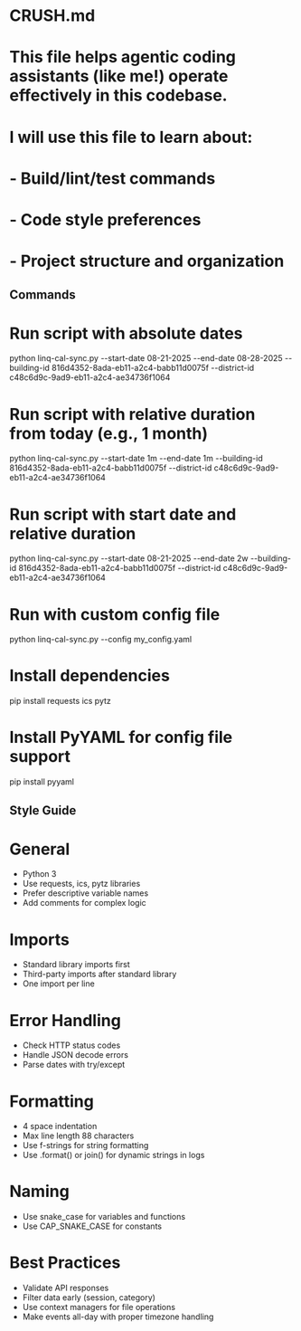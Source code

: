 # CRUSH.md
#
# This file helps agentic coding assistants (like me!) operate effectively in this codebase.
# I will use this file to learn about:
# - Build/lint/test commands
# - Code style preferences
# - Project structure and organization

## Commands

# Run script with absolute dates
python linq-cal-sync.py --start-date 08-21-2025 --end-date 08-28-2025 --building-id 816d4352-8ada-eb11-a2c4-babb11d0075f --district-id c48c6d9c-9ad9-eb11-a2c4-ae34736f1064

# Run script with relative duration from today (e.g., 1 month)
python linq-cal-sync.py --start-date 1m --end-date 1m --building-id 816d4352-8ada-eb11-a2c4-babb11d0075f --district-id c48c6d9c-9ad9-eb11-a2c4-ae34736f1064

# Run script with start date and relative duration
python linq-cal-sync.py --start-date 08-21-2025 --end-date 2w --building-id 816d4352-8ada-eb11-a2c4-babb11d0075f --district-id c48c6d9c-9ad9-eb11-a2c4-ae34736f1064

# Run with custom config file
python linq-cal-sync.py --config my_config.yaml

# Install dependencies
pip install requests ics pytz

# Install PyYAML for config file support
pip install pyyaml

## Style Guide

# General
- Python 3
- Use requests, ics, pytz libraries
- Prefer descriptive variable names
- Add comments for complex logic

# Imports
- Standard library imports first
- Third-party imports after standard library
- One import per line

# Error Handling
- Check HTTP status codes
- Handle JSON decode errors
- Parse dates with try/except

# Formatting
- 4 space indentation
- Max line length 88 characters
- Use f-strings for string formatting
- Use .format() or join() for dynamic strings in logs

# Naming
- Use snake_case for variables and functions
- Use CAP_SNAKE_CASE for constants

# Best Practices
- Validate API responses
- Filter data early (session, category)
- Use context managers for file operations
- Make events all-day with proper timezone handling